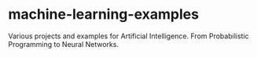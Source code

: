 # machine-learning-examples
Various projects and examples for Artificial Intelligence. From Probabilistic Programming to Neural Networks. 
